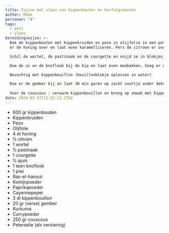 ```yaml
---
title: Tajine met vlees van kippenbouten en herfstgroenten
author: Mama
personen: "4"
tags:
  - post
  - vlees
bereidingswijze: >-
  Bak de kippenbouten met kippenkruiden en pezo in olijfolie in een pot. Lepel
  er de honing over en laat even karamelliseren. Pers de citroen er over uit.

  Schil de wortel, de pastinaak en de courgette en snijd ze in blokjes. Pel de ui en de knoflook en snijd ze grof. Maak de prei school en snijd hem in stukken.

  Doe de ui en de knoflook bij de kip en laat even meebakken. Voeg er dan de rest van de groenten aan toe en kruid met ras-el-hanout, komijnpoeder, paprikapoeder en cayennepeper.

  Bevochtig met kippenbouillon (bouillonblokje oplossen in water)

  Doe er de gember bij en laat 30 min garen op zacht vuurtje onder deksel.
   
  Voor de couscous : verwarm kippenbouillon en breng op smaak met kippenkruiden, kurkuma en currypoeder. Giet de warme bouillon over de couscous. Eventueel bijkruiden.
date: 2024-07-31T12:25:12.276Z
---
```

- 600 gr kippenbouten
- Kippenkruiden
- Pezo
- Olijfolie
- 4 et honing
- ½ citroen
- 1 wortel
- ½ pastinaak
- 1 courgette
- ½ ajuin
- 1 teen knoflook
- 1 prei
- Ras-el-hanout
- Komijnpoeder
- Paprikapoeder
- Cayennepeper
- 3 dl kippenbouillon
- 20 gr (verse) gember
- Kurkuma
- Currypoeder
- 250 gr couscous
- Peterselie (als versiering)